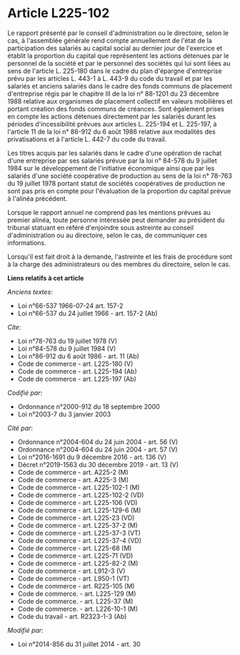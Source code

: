 # Article L225-102

Le rapport présenté par le conseil d'administration ou le directoire, selon le cas, à l'assemblée générale rend compte
annuellement de l'état de la participation des salariés au capital social au dernier jour de l'exercice et établit la
proportion du capital que représentent les actions détenues par le personnel de la société et par le personnel des sociétés
qui lui sont liées au sens de l'article L. 225-180 dans le cadre du plan d'épargne d'entreprise prévu par les articles L.
443-1 à L. 443-9 du code du travail et par les salariés et anciens salariés dans le cadre des fonds communs de placement
d'entreprise régis par le chapitre III de la loi n° 88-1201 du 23 décembre 1988 relative aux organismes de placement
collectif en valeurs mobilières et portant création des fonds communs de créances. Sont également prises en compte les
actions détenues directement par les salariés durant les périodes d'incessibilité prévues aux articles L. 225-194 et L.
225-197, à l'article 11 de la loi n° 86-912 du 6 août 1986 relative aux modalités des privatisations et à l'article L. 442-7
du code du travail. 

Les titres acquis par les salariés dans le cadre d'une opération de rachat d'une entreprise par ses salariés prévue par la
loi n° 84-578 du 9 juillet 1984 sur le développement de l'initiative économique ainsi que par les salariés d'une société
coopérative de production au sens de la loi n° 78-763 du 19 juillet 1978 portant statut de sociétés coopératives de
production ne sont pas pris en compte pour l'évaluation de la proportion du capital prévue à l'alinéa précédent. 

Lorsque le rapport annuel ne comprend pas les mentions prévues au premier alinéa, toute personne intéressée peut demander au
président du tribunal statuant en référé d'enjoindre sous astreinte au conseil d'administration ou au directoire, selon le
cas, de communiquer ces informations. 

Lorsqu'il est fait droit à la demande, l'astreinte et les frais de procédure sont à la charge des administrateurs ou des
membres du directoire, selon le cas.

**Liens relatifs à cet article**

_Anciens textes_:

  - Loi n°66-537 1966-07-24 art. 157-2
  - Loi n°66-537 du 24 juillet 1966 - art. 157-2 (Ab)

_Cite_:

  - Loi n°78-763 du 19 juillet 1978 (V)
  - Loi n°84-578 du 9 juillet 1984 (V)
  - Loi n°86-912 du 6 août 1986 - art. 11 (Ab)
  - Code de commerce - art. L225-180 (V)
  - Code de commerce - art. L225-194 (Ab)
  - Code de commerce - art. L225-197 (Ab)

_Codifié par_:

  - Ordonnance n°2000-912 du 18 septembre 2000
  - Loi n°2003-7 du 3 janvier 2003

_Cité par_:

  - Ordonnance n°2004-604 du 24 juin 2004 - art. 56 (V)
  - Ordonnance n°2004-604 du 24 juin 2004 - art. 57 (V)
  - Loi n°2016-1691 du 9 décembre 2016 - art. 136 (V)
  - Décret n°2019-1563 du 30 décembre 2019 - art. 13 (V)
  - Code de commerce - art. A225-2 (M)
  - Code de commerce - art. A225-3 (M)
  - Code de commerce - art. L225-102-1 (M)
  - Code de commerce - art. L225-102-2 (VD)
  - Code de commerce - art. L225-106 (VD)
  - Code de commerce - art. L225-129-6 (M)
  - Code de commerce - art. L225-23 (VD)
  - Code de commerce - art. L225-37-2 (M)
  - Code de commerce - art. L225-37-3 (VT)
  - Code de commerce - art. L225-37-4 (VD)
  - Code de commerce - art. L225-68 (M)
  - Code de commerce - art. L225-71 (VD)
  - Code de commerce - art. L225-82-2 (M)
  - Code de commerce - art. L912-3 (V)
  - Code de commerce - art. L950-1 (VT)
  - Code de commerce - art. R225-105 (M)
  - Code de commerce. - art. L225-129 (M)
  - Code de commerce. - art. L225-37 (M)
  - Code de commerce. - art. L226-10-1 (M)
  - Code du travail - art. R2323-1-3 (Ab)

_Modifié par_:

  - Loi n°2014-856 du 31 juillet 2014 - art. 30
